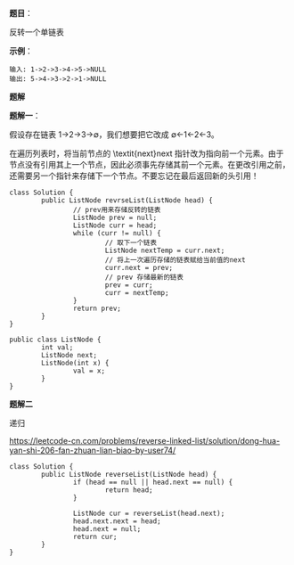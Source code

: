 **题目**：

反转一个单链表

**示例**：

```
输入: 1->2->3->4->5->NULL
输出: 5->4->3->2->1->NULL
```

**题解**

**题解一**：

假设存在链表 1→2→3→∅，我们想要把它改成 ∅←1←2←3。

在遍历列表时，将当前节点的 \textit{next}next 指针改为指向前一个元素。由于节点没有引用其上一个节点，因此必须事先存储其前一个元素。在更改引用之前，还需要另一个指针来存储下一个节点。不要忘记在最后返回新的头引用！

```
class Solution {
		public ListNode revrseList(ListNode head) {
				// prev用来存储反转的链表
				ListNode prev = null;
				ListNode curr = head;
				while (curr != null) {
						// 取下一个链表
						ListNode nextTemp = curr.next;
						// 将上一次遍历存储的链表赋给当前值的next
						curr.next = prev;
						// prev 存储最新的链表
						prev = curr;
						curr = nextTemp;
				}
				return prev;
		}
} 

public class ListNode {
		int val;
		ListNode next;
		ListNode(int x) {
				val = x;
		}
}
```

**题解二**

递归

https://leetcode-cn.com/problems/reverse-linked-list/solution/dong-hua-yan-shi-206-fan-zhuan-lian-biao-by-user74/

```
class Solution {
		public ListNode reverseList(ListNode head) {
				if (head == null || head.next == null) {
						return head;
				}
				
				ListNode cur = reverseList(head.next);
				head.next.next = head;
				head.next = null;
				return cur;
		}
}
```

